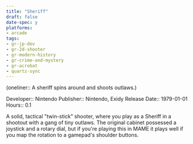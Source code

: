 ```yaml
---
title: "Sheriff"
draft: false
date-spec: y
platforms:
- arcade
tags:
- gr-jp-dev
- gr-2d-shooter 
- gr-modern-history
- gr-crime-and-mystery
- gr-acrobat
- quartz-sync
---
```


(oneliner:: A sheriff spins around and shoots outlaws.)

Developer:: Nintendo
Publisher:: Nintendo, Exidy
Release Date:: 1979-01-01
Hours:: 0.1

A solid, tactical "twin-stick" shooter, where you play as a Sheriff in a shootout with a gang of tiny outlaws. The original cabinet possessed a joystick and a rotary dial, but if you're playing this in MAME it plays well if you map the rotation to a gamepad's shoulder buttons.